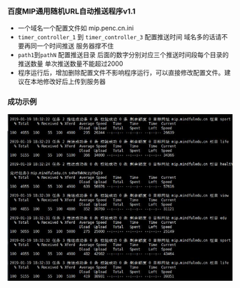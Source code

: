 ### 百度MIP通用随机URL自动推送程序v1.1

* 一个域名一个配置文件如 mip.penc.cn.ini
* <code>timer_controller_1</code> 到 <code>timer_controller_3</code> 配置推送时间 域名多的话请不要再同一个时间推送 服务器撑不住
* <code>path1</code>到<code>pathN</code> 配置推送目录 后面的数字分别对应三个推送时间段每个目录的推送数量 单次推送数量不能超过2000
* 程序运行后，增加删除配置文件不影响程序运行，可以直接修改配置文件。建议在本地修改好后上传到服务器
### 成功示例
![avatar](url/img/show.jpg)
